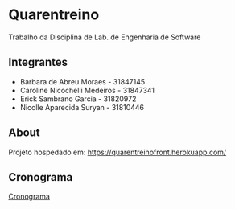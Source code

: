 # Quarentreino

Trabalho da Disciplina de Lab. de Engenharia de Software

## Integrantes

- Barbara de Abreu Moraes - 31847145
- Caroline Nicochelli Medeiros - 31847341
- Erick Sambrano Garcia - 31820972
- Nicolle Aparecida Suryan - 31810446


## About

Projeto hospedado em: https://quarentreinofront.herokuapp.com/

## Cronograma

[Cronograma](https://docs.google.com/spreadsheets/d/1o8rpspghFWoj5KcxUxhRydp410mgLYUaaFfOW-crd98/edit?usp=sharing)
